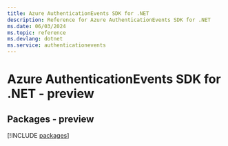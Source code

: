 ```yaml
---
title: Azure AuthenticationEvents SDK for .NET
description: Reference for Azure AuthenticationEvents SDK for .NET
ms.date: 06/03/2024
ms.topic: reference
ms.devlang: dotnet
ms.service: authenticationevents
---
```

# Azure AuthenticationEvents SDK for .NET - preview
## Packages - preview
[!INCLUDE [packages](authenticationevents-index.md)]